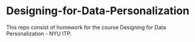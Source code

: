 # Designing-for-Data-Personalization

This repo consist of homework for the course Designing for Data Personalization - NYU ITP.
